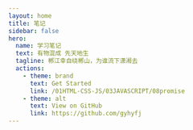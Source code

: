 ```yaml
---
layout: home
title: 笔记
sidebar: false
hero:
  name: 学习笔记
  text: 有物混成 先天地生
  tagline: 郴江幸自绕郴山，为谁流下潇湘去
  actions:
    - theme: brand
      text: Get Started
      link: /01HTML-CSS-JS/03JAVASCRIPT/08promise
    - theme: alt
      text: View on GitHub
      link: https://github.com/gyhyfj
---
```

